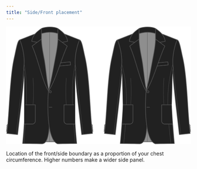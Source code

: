 ```yaml
---
title: "Side/Front placement"
---
```


![Side-front placement](sidefrontplacement.svg)

Location of the front/side boundary as a proportion of your chest circumference. Higher numbers make a wider side panel.




